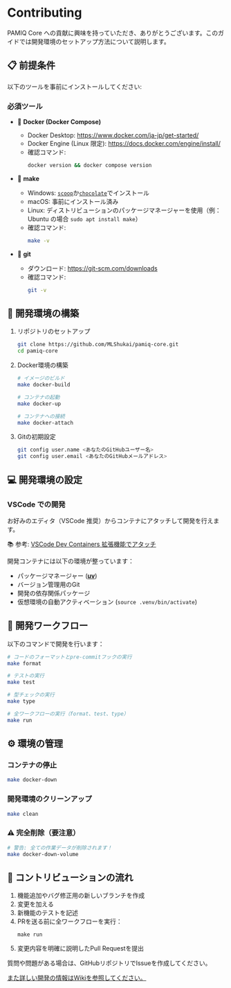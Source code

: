 # Contributing

PAMIQ Core への貢献に興味を持っていただき、ありがとうございます。このガイドでは開発環境のセットアップ方法について説明します。

## 📋 前提条件

以下のツールを事前にインストールしてください:

### 必須ツール

- 🐳 **Docker (Docker Compose)**

  - Docker Desktop: <https://www.docker.com/ja-jp/get-started/>
  - Docker Engine (Linux 限定): <https://docs.docker.com/engine/install/>
  - 確認コマンド:
    ```sh
    docker version && docker compose version
    ```

- 🔨 **make**

  - Windows: [`scoop`](https://scoop.sh)か[`chocolate`](https://chocolatey.org)でインストール
  - macOS: 事前にインストール済み
  - Linux: ディストリビューションのパッケージマネージャーを使用（例：Ubuntu の場合 `sudo apt install make`）
  - 確認コマンド:
    ```sh
    make -v
    ```

- 🌲 **git**

  - ダウンロード: <https://git-scm.com/downloads>
  - 確認コマンド:
    ```sh
    git -v
    ```

## 🚀 開発環境の構築

1. リポジトリのセットアップ

   ```sh
   git clone https://github.com/MLShukai/pamiq-core.git
   cd pamiq-core
   ```

2. Docker環境の構築

   ```sh
   # イメージのビルド
   make docker-build

   # コンテナの起動
   make docker-up

   # コンテナへの接続
   make docker-attach
   ```

3. Gitの初期設定

   ```sh
   git config user.name <あなたのGitHubユーザー名>
   git config user.email <あなたのGitHubメールアドレス>
   ```

## 💻 開発環境の設定

### VSCode での開発

お好みのエディタ（VSCode 推奨）からコンテナにアタッチして開発を行えます。

📚 参考: [VSCode Dev Containers 拡張機能でアタッチ](https://code.visualstudio.com/docs/devcontainers/attach-container)

開発コンテナには以下の環境が整っています：

- パッケージマネージャー ([**uv**](https://docs.astral.sh/uv/))
- バージョン管理用のGit
- 開発の依存関係パッケージ
- 仮想環境の自動アクティベーション (`source .venv/bin/activate`)

## 🔄 開発ワークフロー

以下のコマンドで開発を行います：

```sh
# コードのフォーマットとpre-commitフックの実行
make format

# テストの実行
make test

# 型チェックの実行
make type

# 全ワークフローの実行（format、test、type）
make run
```

## ⚙️ 環境の管理

### コンテナの停止

```sh
make docker-down
```

### 開発環境のクリーンアップ

```sh
make clean
```

### ⚠️ 完全削除（要注意）

```sh
# 警告: 全ての作業データが削除されます！
make docker-down-volume
```

## 🤝 コントリビューションの流れ

1. 機能追加やバグ修正用の新しいブランチを作成
2. 変更を加える
3. 新機能のテストを記述
4. PRを送る前に全ワークフローを実行：
   ```shell
   make run
   ```
5. 変更内容を明確に説明したPull Requestを提出

質問や問題がある場合は、GitHubリポジトリでIssueを作成してください。

[また詳しい開発の情報はWikiを参照してください。](https://github.com/MLShukai/pamiq-core/wiki)
